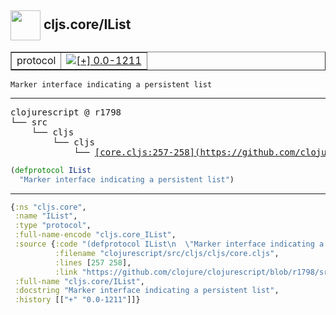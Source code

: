 ## <img width="48px" valign="middle" src="http://i.imgur.com/Hi20huC.png"> cljs.core/IList

 <table border="1">
<tr>
<td>protocol</td>
<td><a href="https://github.com/cljsinfo/api-refs/tree/0.0-1211"><img valign="middle" alt="[+] 0.0-1211" src="https://img.shields.io/badge/+-0.0--1211-lightgrey.svg"></a> </td>
</tr>
</table>

 <samp>
</samp>

```
Marker interface indicating a persistent list
```

---

 <pre>
clojurescript @ r1798
└── src
    └── cljs
        └── cljs
            └── <ins>[core.cljs:257-258](https://github.com/clojure/clojurescript/blob/r1798/src/cljs/cljs/core.cljs#L257-L258)</ins>
</pre>

```clj
(defprotocol IList
  "Marker interface indicating a persistent list")
```


---

```clj
{:ns "cljs.core",
 :name "IList",
 :type "protocol",
 :full-name-encode "cljs.core_IList",
 :source {:code "(defprotocol IList\n  \"Marker interface indicating a persistent list\")",
          :filename "clojurescript/src/cljs/cljs/core.cljs",
          :lines [257 258],
          :link "https://github.com/clojure/clojurescript/blob/r1798/src/cljs/cljs/core.cljs#L257-L258"},
 :full-name "cljs.core/IList",
 :docstring "Marker interface indicating a persistent list",
 :history [["+" "0.0-1211"]]}

```
